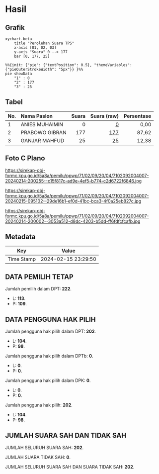 # Hasil

## Grafik

```mermaid
xychart-beta
    title "Perolehan Suara TPS"
    x-axis [01, 02, 03]
    y-axis "Suara" 0 --> 177
    bar [0, 177, 25]
```

```mermaid
%%{init: {"pie": {"textPosition": 0.5}, "themeVariables": {"pieOuterStrokeWidth": "5px"}} }%%
pie showData
    "1" : 0
    "2" : 177
    "3" : 25
```

## Tabel

| No. | Nama Paslon    | Suara | Suara (raw) | Persentase |
|:--- |:-------------- | -----:| -----------:| ----------:|
| 1   | ANIES MUHAIMIN | 0     | [0][p-1]    | 0,00       |
| 2   | PRABOWO GIBRAN | 177   | [177][p-2]  | 87,62      |
| 3   | GANJAR MAHFUD  | 25    | [25][p-3]   | 12,38      |


[p-1]: https://github.com/gigit-pemilu/pemilu-2024-71-sulawesi-utara/blob/main/pilpres/hitung-suara/sub/71-sulawesi-utara/sub/02-minahasa/sub/09-langowan-timur/sub/2004-wolaang/sub/007-tps/sub/paslon-1.txt
[p-2]: https://github.com/gigit-pemilu/pemilu-2024-71-sulawesi-utara/blob/main/pilpres/hitung-suara/sub/71-sulawesi-utara/sub/02-minahasa/sub/09-langowan-timur/sub/2004-wolaang/sub/007-tps/sub/paslon-2.txt
[p-3]: https://github.com/gigit-pemilu/pemilu-2024-71-sulawesi-utara/blob/main/pilpres/hitung-suara/sub/71-sulawesi-utara/sub/02-minahasa/sub/09-langowan-timur/sub/2004-wolaang/sub/007-tps/sub/paslon-3.txt

## Foto C Plano

https://sirekap-obj-formc.kpu.go.id/5a8a/pemilu/ppwp/71/02/09/20/04/7102092004007-20240214-200255--c15f817c-ad9e-4ef5-b774-c2d6722f6846.jpg

https://sirekap-obj-formc.kpu.go.id/5a8a/pemilu/ppwp/71/02/09/20/04/7102092004007-20240215-095102--29de16b1-ef0d-41bc-bca3-4f0a25eb827c.jpg

https://sirekap-obj-formc.kpu.go.id/5a8a/pemilu/ppwp/71/02/09/20/04/7102092004007-20240214-200002--3053a512-d8dc-4203-b5dd-ff6fdfcfcafb.jpg


## Metadata

| Key        | Value               |
| ---------- | ------------------- |
| Time Stamp | 2024-02-15 23:29:50 |


## DATA PEMILIH TETAP

Jumlah pemilih dalam DPT: **222**.
 * L: **113**.
 * P: **109**.

## DATA PENGGUNA HAK PILIH

Jumlah pengguna hak pilih dalam DPT: **202**.
 * L: **104**.
 * P: **98**.

Jumlah pengguna hak pilih dalam DPTb: **0**.
 * L: **0**.
 * P: **0**.

Jumlah pengguna hak pilih dalam DPK: **0**.
 * L: **0**.
 * P: **0**.

Jumlah pengguna hak pilih: **202**.
 * L: **104**.
 * P: **98**.

## JUMLAH SUARA SAH DAN TIDAK SAH

JUMLAH SELURUH SUARA SAH: **202**.

JUMLAH SUARA TIDAK SAH: **0**.

JUMLAH SELURUH SUARA SAH DAN SUARA TIDAK SAH: **202**.


